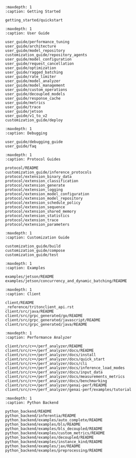 <!--
# Copyright 2022, NVIDIA CORPORATION & AFFILIATES. All rights reserved.
#
# Redistribution and use in source and binary forms, with or without
# modification, are permitted provided that the following conditions
# are met:
#  * Redistributions of source code must retain the above copyright
#    notice, this list of conditions and the following disclaimer.
#  * Redistributions in binary form must reproduce the above copyright
#    notice, this list of conditions and the following disclaimer in the
#    documentation and/or other materials provided with the distribution.
#  * Neither the name of NVIDIA CORPORATION nor the names of its
#    contributors may be used to endorse or promote products derived
#    from this software without specific prior written permission.
#
# THIS SOFTWARE IS PROVIDED BY THE COPYRIGHT HOLDERS ``AS IS'' AND ANY
# EXPRESS OR IMPLIED WARRANTIES, INCLUDING, BUT NOT LIMITED TO, THE
# IMPLIED WARRANTIES OF MERCHANTABILITY AND FITNESS FOR A PARTICULAR
# PURPOSE ARE DISCLAIMED.  IN NO EVENT SHALL THE COPYRIGHT OWNER OR
# CONTRIBUTORS BE LIABLE FOR ANY DIRECT, INDIRECT, INCIDENTAL, SPECIAL,
# EXEMPLARY, OR CONSEQUENTIAL DAMAGES (INCLUDING, BUT NOT LIMITED TO,
# PROCUREMENT OF SUBSTITUTE GOODS OR SERVICES; LOSS OF USE, DATA, OR
# PROFITS; OR BUSINESS INTERRUPTION) HOWEVER CAUSED AND ON ANY THEORY
# OF LIABILITY, WHETHER IN CONTRACT, STRICT LIABILITY, OR TORT
# (INCLUDING NEGLIGENCE OR OTHERWISE) ARISING IN ANY WAY OUT OF THE USE
# OF THIS SOFTWARE, EVEN IF ADVISED OF THE POSSIBILITY OF SUCH DAMAGE.
-->

```{toctree}
:maxdepth: 1
:caption: Getting Started

getting_started/quickstart
```

```{toctree}
:maxdepth: 1
:caption: User Guide

user_guide/performance_tuning
user_guide/architecture
user_guide/model_repository
customization_guide/repository_agents
user_guide/model_configuration
user_guide/request_cancellation
user_guide/optimization
user_guide/ragged_batching
user_guide/rate_limiter
user_guide/model_analyzer
user_guide/model_management
user_guide/custom_operations
user_guide/decoupled_models
user_guide/response_cache
user_guide/metrics
user_guide/trace
user_guide/jetson
user_guide/v1_to_v2
customization_guide/deploy
```

```{toctree}
:maxdepth: 1
:caption: Debugging

user_guide/debugging_guide
user_guide/faq
```

```{toctree}
:maxdepth: 1
:caption: Protocol Guides

protocol/README
customization_guide/inference_protocols
protocol/extension_binary_data
protocol/extension_classification
protocol/extension_generate
protocol/extension_logging
protocol/extension_model_configuration
protocol/extension_model_repository
protocol/extension_schedule_policy
protocol/extension_sequence
protocol/extension_shared_memory
protocol/extension_statistics
protocol/extension_trace
protocol/extension_parameters
```

```{toctree}
:maxdepth: 1
:caption: Customization Guide

customization_guide/build
customization_guide/compose
customization_guide/test
```

```{toctree}
:maxdepth: 1
:caption: Examples

examples/jetson/README
examples/jetson/concurrency_and_dynamic_batching/README
```

```{toctree}
:maxdepth: 1
:caption: Client

client/README
_reference/tritonclient_api.rst
client/src/java/README
client/src/grpc_generated/go/README
client/src/grpc_generated/javascript/README
client/src/grpc_generated/java/README
```

```{toctree}
:maxdepth: 1
:caption: Performance Analyzer

client/src/c++/perf_analyzer/README
client/src/c++/perf_analyzer/docs/README
client/src/c++/perf_analyzer/docs/install
client/src/c++/perf_analyzer/docs/quick_start
client/src/c++/perf_analyzer/docs/cli
client/src/c++/perf_analyzer/docs/inference_load_modes
client/src/c++/perf_analyzer/docs/input_data
client/src/c++/perf_analyzer/docs/measurements_metrics
client/src/c++/perf_analyzer/docs/benchmarking
client/src/c++/perf_analyzer/genai-perf/README
client/src/c++/perf_analyzer/genai-perf/examples/tutorial
```

```{toctree}
:maxdepth: 1
:caption: Python Backend

python_backend/README
python_backend/inferentia/README
python_backend/examples/auto_complete/README
python_backend/examples/bls/README
python_backend/examples/bls_decoupled/README
python_backend/examples/custom_metrics/README
python_backend/examples/decoupled/README
python_backend/examples/instance_kind/README
python_backend/examples/jax/README
python_backend/examples/preprocessing/README
```
